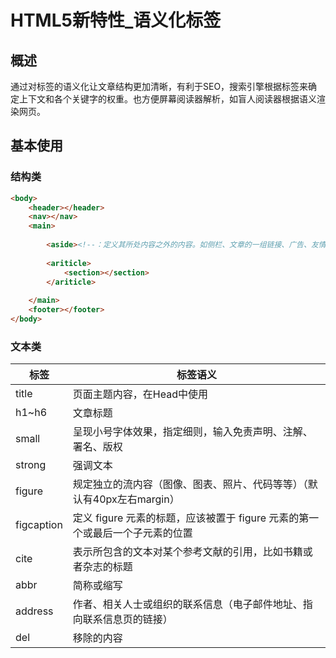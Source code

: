 # HTML5新特性_语义化标签

## 概述

通过对标签的语义化让文章结构更加清晰，有利于SEO，搜索引擎根据标签来确定上下文和各个关键字的权重。也方便屏幕阅读器解析，如盲人阅读器根据语义渲染网页。

## 基本使用

### 结构类

```html
<body>
    <header></header>
    <nav></nav>
    <main>
    
    	<aside><!--：定义其所处内容之外的内容。如侧栏、文章的一组链接、广告、友情链接、相关产品列表等。--></aside> 
        
        <ariticle>
        	<section></section>
        </ariticle>
        
    </main>
    <footer></footer>
</body>
```

### 文本类

| 标签       | 标签语义                                                     |
| ---------- | ------------------------------------------------------------ |
| title      | 页面主题内容，在Head中使用                                   |
| h1~h6      | 文章标题                                                     |
| small      | 呈现小号字体效果，指定细则，输入免责声明、注解、署名、版权   |
| strong     | 强调文本                                                     |
| figure     | 规定独立的流内容（图像、图表、照片、代码等等）（默认有40px左右margin） |
| figcaption | 定义 figure 元素的标题，应该被置于 figure 元素的第一个或最后一个子元素的位置 |
| cite       | 表示所包含的文本对某个参考文献的引用，比如书籍或者杂志的标题 |
| abbr       | 简称或缩写                                                   |
| address    | 作者、相关人士或组织的联系信息（电子邮件地址、指向联系信息页的链接） |
| del        | 移除的内容                                                   |

